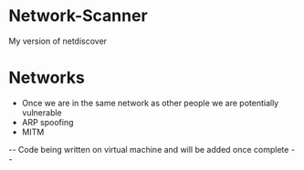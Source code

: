 # Network-Scanner
My version of netdiscover

# Networks
- Once we are in the same network as other people we are potentially vulnerable
- ARP spoofing 
- MITM

-- Code being written on virtual machine and will be added once complete --
